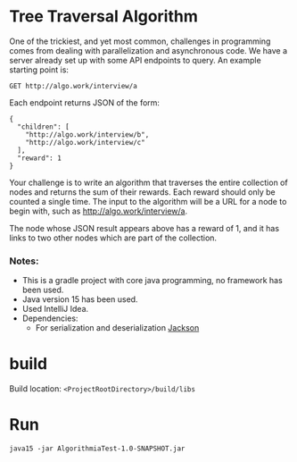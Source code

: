 # Tree Traversal Algorithm

One of the trickiest, and yet most common, challenges in programming comes from dealing with parallelization and asynchronous code. We have a server already set up with some API endpoints to query. An example starting point is:

```
GET http://algo.work/interview/a
```

Each endpoint returns JSON of the form:

```
{
  "children": [
    "http://algo.work/interview/b",
    "http://algo.work/interview/c"
  ],
  "reward": 1
}
```

Your challenge is to write an algorithm that traverses the entire collection of nodes and returns the sum of their rewards. Each reward should only be counted a single time. The input to the algorithm will be a URL for a node to begin with, such as http://algo.work/interview/a.

The node whose JSON result appears above has a reward of 1, and it has links to two other nodes which are part of the collection.

### Notes: 
- This is a gradle project with core java programming, no framework has been used.
- Java version 15 has been used.
- Used IntelliJ Idea.
- Dependencies: 
    - For serialization and deserialization [Jackson](https://mvnrepository.com/artifact/com.fasterxml.jackson.core/jackson-databind/2.0.1)

# build 
Build location: `<ProjectRootDirectory>/build/libs`

# Run
```
java15 -jar AlgorithmiaTest-1.0-SNAPSHOT.jar 
```
